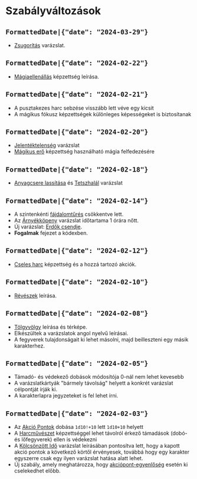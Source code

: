 # Szabályváltozások

## `FormattedDate|{"date": "2024-03-29"}`

* [Zsugorítás](spell:shrink) varázslat.

## `FormattedDate|{"date": "2024-02-22"}`

* [Mágiaellenállás](skill:magic_resistance) képzettség leírása.


## `FormattedDate|{"date": "2024-02-21"}`

* A pusztakezes harc sebzése visszább lett véve egy kicsit
* A mágikus fókusz képzettségek különleges képességeket is biztosítanak


## `FormattedDate|{"date": "2024-02-20"}`

* [Jelentéktelenség](spell:insignificance) varázslat
* [Mágikus erő](skill:magic_force) képzettség használható mágia felfedezésére


## `FormattedDate|{"date": "2024-02-18"}`

* [Anyagcsere lassítása](spell:slow_metabolism) és [Tetszhalál](spell:suspended_animation) varázslat


## `FormattedDate|{"date": "2024-02-14"}`

* A szintenkénti [fájdalomtűrés](character:fp) csökkentve lett.
* Az [Árnyékköpeny](spell:cloak_of_shadow) varázslat időtartama 1 órára nőtt.
* Új varázslat: [Erdők csendje](spell:silence_of_forests).
* **Fogalmak** fejezet a kódexben.


## `FormattedDate|{"date": "2024-02-12"}`

* [Cseles harc](skill:trick_fighting) képzettség és a hozzá tartozó akciók.

## `FormattedDate|{"date": "2024-02-10"}`

* [Révészek](world:realms:dragon_straits:organisations:ferrymen) leírása.

## `FormattedDate|{"date": "2024-02-08"}`

* [Tölgyvölgy](world:realms:dragon_straits:settlements:oakvale) leírása és térképe.
* Elkészültek a varázslatok angol nyelvű leírásai.
* A fegyverek tulajdonságait ki lehet másolni, majd beilleszteni egy másik karakterhez.

## `FormattedDate|{"date": "2024-02-05"}`

* Támadó- és védekező dobások módosítója 0-nál nem lehet kevesebb
* A varázslatkártyák "bármely távolság" helyett a konkrét varázslat célpontját írják ki.
* A karakterlapra jegyzeteket is fel lehet írni.

## `FormattedDate|{"date": "2024-02-03"}`

* Az [Akció Pontok](rule:combat) dobása `1d10!+10` lett `1d10+10` helyett
* A [Harcművészet](skill:martial_arts) képzettséggel lehet távolról érkező támadások (dobó- és lőfegyverek) ellen is védekezni
* A [Kölcsönzött Idő](spell:borrow_time) varázslat leírásában pontosítva lett, hogy a kapott akció pontok a következő körtől érvényesek, továbbá hogy egy karakter egyszerre csak egy ilyen varázslat hatása alatt lehet.
* Új szabály, amely meghatározza, hogy [akciópont-egyenlőség](rule:combat) esetén ki cselekedhet előbb.
